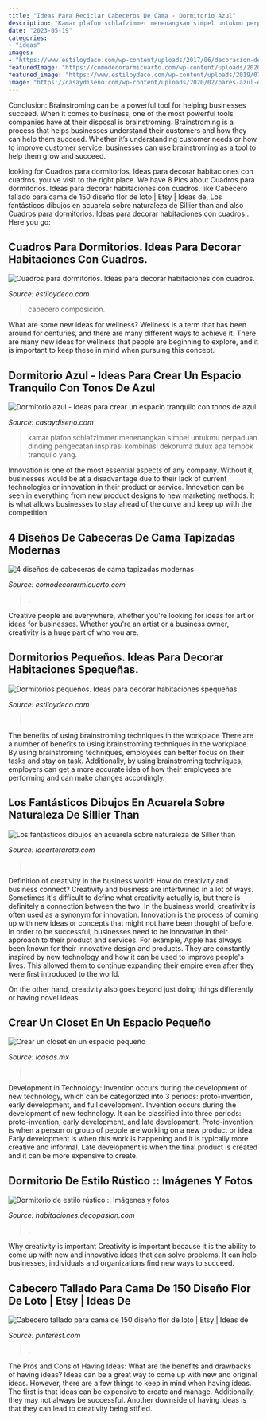```yaml
---
title: "Ideas Para Reciclar Cabeceros De Cama - Dormitorio Azul"
description: "Kamar plafon schlafzimmer menenangkan simpel untukmu perpaduan dinding pengecatan inspirasi kombinasi dekoruma dulux apa tembok tranquilo уаng"
date: "2023-05-19"
categories:
- "ideas"
images:
- "https://www.estiloydeco.com/wp-content/uploads/2017/06/decoracion-de-dormitorios-pequenos-1.jpg"
featuredImage: "https://comodecorarmicuarto.com/wp-content/uploads/2020/07/cabeceras-de-cama-tapizadas-con-tela.jpg"
featured_image: "https://www.estiloydeco.com/wp-content/uploads/2019/07/cuadros-para-dormitorios-1.jpg"
image: "https://casaydiseno.com/wp-content/uploads/2020/02/pares-azul-oscuro-dormitorio.jpg"
---
```



Conclusion: Brainstroming can be a powerful tool for helping businesses succeed.
When it comes to business, one of the most powerful tools companies have at their disposal is brainstroming. Brainstroming is a process that helps businesses understand their customers and how they can help them succeed. Whether it’s understanding customer needs or how to improve customer service, businesses can use brainstroming as a tool to help them grow and succeed.

	

		
looking for Cuadros para dormitorios. Ideas para decorar habitaciones con cuadros. you've visit to the right place. We have 8 Pics about Cuadros para dormitorios. Ideas para decorar habitaciones con cuadros. like Cabecero tallado para cama de 150 diseño flor de loto | Etsy | Ideas de, Los fantásticos dibujos en acuarela sobre naturaleza de Sillier than and also Cuadros para dormitorios. Ideas para decorar habitaciones con cuadros.. Here you go:
		
    
## Cuadros Para Dormitorios. Ideas Para Decorar Habitaciones Con Cuadros.

<img loading=lazy src="https://www.estiloydeco.com/wp-content/uploads/2019/07/cuadros-para-dormitorios-1.jpg" onerror="this.onerror=null;this.src='https://tse3.mm.bing.net/th?id=OIP.jKQtVHWQHj2MMF2BSyBtVAHaLI&amp;pid=15.1';" alt="Cuadros para dormitorios. Ideas para decorar habitaciones con cuadros.">

_Source: estiloydeco.com_

>cabecero composición. 

	

What are some new ideas for wellness?
Wellness is a term that has been around for centuries, and there are many different ways to achieve it. There are many new ideas for wellness that people are beginning to explore, and it is important to keep these in mind when pursuing this concept.

    
## Dormitorio Azul - Ideas Para Crear Un Espacio Tranquilo Con Tonos De Azul

<img loading=lazy src="https://casaydiseno.com/wp-content/uploads/2020/02/pares-azul-oscuro-dormitorio.jpg" onerror="this.onerror=null;this.src='https://tse4.mm.bing.net/th?id=OIP.GOfzxDVzeJbFR5dtmNDyxAHaFj&amp;pid=15.1';" alt="Dormitorio azul - Ideas para crear un espacio tranquilo con tonos de azul">

_Source: casaydiseno.com_

>kamar plafon schlafzimmer menenangkan simpel untukmu perpaduan dinding pengecatan inspirasi kombinasi dekoruma dulux apa tembok tranquilo уаng. 

	

Innovation is one of the most essential aspects of any company. Without it, businesses would be at a disadvantage due to their lack of current technologies or innovation in their product or service. Innovation can be seen in everything from new product designs to new marketing methods. It is what allows businesses to stay ahead of the curve and keep up with the competition.

    
## 4 Diseños De Cabeceras De Cama Tapizadas Modernas

<img loading=lazy src="https://comodecorarmicuarto.com/wp-content/uploads/2020/07/cabeceras-de-cama-tapizadas-con-tela.jpg" onerror="this.onerror=null;this.src='https://tse3.mm.bing.net/th?id=OIP.p3BBJVb3NxevugoY32nO7gAAAA&amp;pid=15.1';" alt="4 diseños de cabeceras de cama tapizadas modernas">

_Source: comodecorarmicuarto.com_

>. 

	

Creative people are everywhere, whether you're looking for ideas for art or ideas for businesses. Whether you're an artist or a business owner, creativity is a huge part of who you are.

    
## Dormitorios Pequeños. Ideas Para Decorar Habitaciones Spequeñas.

<img loading=lazy src="https://www.estiloydeco.com/wp-content/uploads/2017/06/decoracion-de-dormitorios-pequenos-1.jpg" onerror="this.onerror=null;this.src='https://tse3.mm.bing.net/th?id=OIP.UqZmgEVX9DqW4EfqBfFuKQHaJ5&amp;pid=15.1';" alt="Dormitorios pequeños. Ideas para decorar habitaciones spequeñas.">

_Source: estiloydeco.com_

>. 

	

The benefits of using brainstroming techniques in the workplace
There are a number of benefits to using brainstroming techniques in the workplace. By using brainstroming techniques, employees can better focus on their tasks and stay on task. Additionally, by using brainstroming techniques, employers can get a more accurate idea of how their employees are performing and can make changes accordingly.

    
## Los Fantásticos Dibujos En Acuarela Sobre Naturaleza De Sillier Than

<img loading=lazy src="https://s20.postimg.cc/kuqhphu19/Dibujos_en_acuarela_sobre_naturaleza___Sillier_t.jpg" onerror="this.onerror=null;this.src='https://tse2.mm.bing.net/th?id=OIP.l4hRRMBUo5WEp31DzpWPjgHaHa&amp;pid=15.1';" alt="Los fantásticos dibujos en acuarela sobre naturaleza de Sillier than">

_Source: lacarterarota.com_

>. 

	

Definition of creativity in the business world: How do creativity and business connect?
Creativity and business are intertwined in a lot of ways. Sometimes it's difficult to define what creativity actually is, but there is definitely a connection between the two. 
In the business world, creativity is often used as a synonym for innovation. Innovation is the process of coming up with new ideas or concepts that might not have been thought of before. In order to be successful, businesses need to be innovative in their approach to their product and services. For example, Apple has always been known for their innovative design and products. They are constantly inspired by new technology and how it can be used to improve people's lives. This allowed them to continue expanding their empire even after they were first introduced to the world. 

On the other hand, creativity also goes beyond just doing things differently or having novel ideas.

    
## Crear Un Closet En Un Espacio Pequeño

<img loading=lazy src="https://www.icasas.mx/noticias/wp-content/uploads/2016/06/Diseños-de-closets-pequeños-7.jpg" onerror="this.onerror=null;this.src='https://tse3.mm.bing.net/th?id=OIP.E2Lz7qQAFCztOBAsR_v2XwHaJ4&amp;pid=15.1';" alt="Crear un closet en un espacio pequeño">

_Source: icasas.mx_

>. 

	

Development in Technology: Invention occurs during the development of new technology, which can be categorized into 3 periods: proto-invention, early development, and full development.
Invention occurs during the development of new technology. It can be classified into three periods: proto-invention, early development, and late development. Proto-invention is when a person or group of people are working on a new product or idea. Early development is when this work is happening and it is typically more creative and informal. Late development is when the final product is created and it can be more expensive to create.

    
## Dormitorio De Estilo Rústico :: Imágenes Y Fotos

<img loading=lazy src="http://habitaciones.decopasion.com/Imagenes/dormitorio-de-estilo-rustico.jpg" onerror="this.onerror=null;this.src='https://tse2.mm.bing.net/th?id=OIP.LMgHucwXY5DKMoHuZ1J5TQHaF7&amp;pid=15.1';" alt="Dormitorio de estilo rústico :: Imágenes y fotos">

_Source: habitaciones.decopasion.com_

>. 

	

Why creativity is important
Creativity is important because it is the ability to come up with new and innovative ideas that can solve problems. It can help businesses, individuals and organizations find new ways to succeed.

    
## Cabecero Tallado Para Cama De 150 Diseño Flor De Loto | Etsy | Ideas De

<img loading=lazy src="https://i.pinimg.com/736x/57/0e/21/570e2199a1de9cc778c7cc53cb452d5f.jpg" onerror="this.onerror=null;this.src='https://tse4.mm.bing.net/th?id=OIP.JmdVY9PyeCUBuYqLl72fTQHaJ3&amp;pid=15.1';" alt="Cabecero tallado para cama de 150 diseño flor de loto | Etsy | Ideas de">

_Source: pinterest.com_

>. 

	

The Pros and Cons of Having Ideas: What are the benefits and drawbacks of having ideas?
Ideas can be a great way to come up with new and original ideas. However, there are a few things to keep in mind when having ideas. The first is that ideas can be expensive to create and manage. Additionally, they may not always be successful. Another downside of having ideas is that they can lead to creativity being stifled.

